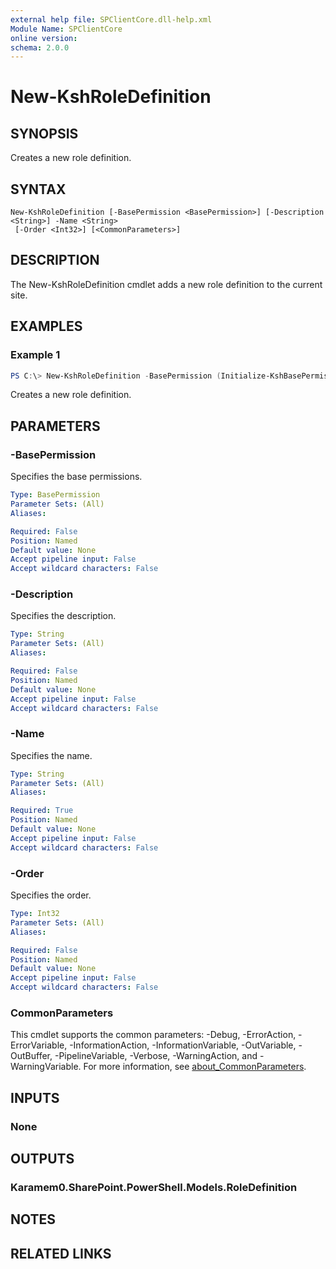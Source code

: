 ```yaml
---
external help file: SPClientCore.dll-help.xml
Module Name: SPClientCore
online version:
schema: 2.0.0
---
```


# New-KshRoleDefinition

## SYNOPSIS
Creates a new role definition.

## SYNTAX

```
New-KshRoleDefinition [-BasePermission <BasePermission>] [-Description <String>] -Name <String>
 [-Order <Int32>] [<CommonParameters>]
```

## DESCRIPTION
The New-KshRoleDefinition cmdlet adds a new role definition to the current site.

## EXAMPLES

### Example 1
```powershell
PS C:\> New-KshRoleDefinition -BasePermission (Initialize-KshBasePermission -Permission 'ViewListItems') -Name 'Viewer'
```

Creates a new role definition.

## PARAMETERS

### -BasePermission
Specifies the base permissions.

```yaml
Type: BasePermission
Parameter Sets: (All)
Aliases:

Required: False
Position: Named
Default value: None
Accept pipeline input: False
Accept wildcard characters: False
```

### -Description
Specifies the description.

```yaml
Type: String
Parameter Sets: (All)
Aliases:

Required: False
Position: Named
Default value: None
Accept pipeline input: False
Accept wildcard characters: False
```

### -Name
Specifies the name.

```yaml
Type: String
Parameter Sets: (All)
Aliases:

Required: True
Position: Named
Default value: None
Accept pipeline input: False
Accept wildcard characters: False
```

### -Order
Specifies the order.

```yaml
Type: Int32
Parameter Sets: (All)
Aliases:

Required: False
Position: Named
Default value: None
Accept pipeline input: False
Accept wildcard characters: False
```

### CommonParameters
This cmdlet supports the common parameters: -Debug, -ErrorAction, -ErrorVariable, -InformationAction, -InformationVariable, -OutVariable, -OutBuffer, -PipelineVariable, -Verbose, -WarningAction, and -WarningVariable. For more information, see [about_CommonParameters](http://go.microsoft.com/fwlink/?LinkID=113216).

## INPUTS

### None

## OUTPUTS

### Karamem0.SharePoint.PowerShell.Models.RoleDefinition

## NOTES

## RELATED LINKS
